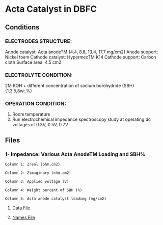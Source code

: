 # Acta Catalyst in DBFC

## Conditions

### ELECTRODES STRUCTURE:
Anode catalyst: Acta anodeTM (4.4, 8.8, 13.4, 17.7 mg/cm2)
Anode support: Nickel foam
Cathode catalyst: HypermecTM  K14
Cathode support: Carbon cloth
Surface area: 4.5 cm2

### ELECTROLYTE CONDITION:
2M KOH + different concentration of sodium borohydride (SBH) {1,3,5,8wt.%}

### OPERATION CONDITION:
1) Room temperature
2) Run electrochemical impedance spectroscopy study at operating dc voltages of 0.3V, 0.5V, 0.7V



## Files

### 1- Impedance: Various Acta AnodeTM Loading and SBH%


```
Column 1: Zreal (ohm.cm2)

Column 2: Zimaginary (ohm.cm2)

Column 3: Applied voltage (V)

Column 4: Weight percent of SBH (%)

Column 5: Acta anode catalyst loading (mg/cm2)
```			
	

1. [Data File](1.csv)		

2. [Names File](1.names)